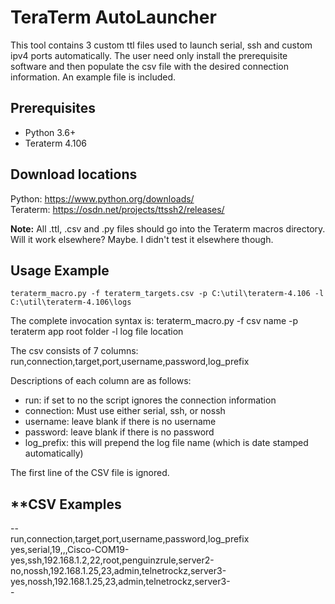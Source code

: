 TeraTerm AutoLauncher
========================

This tool contains 3 custom ttl files used to launch serial, ssh and custom ipv4 
ports automatically.  The user need only install the prerequisite software and 
then populate the csv file with the desired connection information.  An example 
file is included.

Prerequisites
-------------
* Python 3.6+
* Teraterm 4.106

Download locations
------------------
Python: https://www.python.org/downloads/  
Teraterm: https://osdn.net/projects/ttssh2/releases/  

**Note:**
All .ttl, .csv and .py files should go into the Teraterm macros directory.  Will it work elsewhere?  Maybe.  I didn't test it elsewhere though.

Usage Example
-------------
	teraterm_macro.py -f teraterm_targets.csv -p C:\util\teraterm-4.106 -l C:\util\teraterm-4.106\logs

The complete invocation syntax is:
	teraterm_macro.py -f csv name -p teraterm app root folder -l log file location  

The csv consists of 7 columns:  
run,connection,target,port,username,password,log_prefix  
  
Descriptions of each column are as follows:  
- run: if set to no the script ignores the connection information
- connection: Must use either serial, ssh, or nossh
- username: leave blank if there is no username
- password: leave blank if there is no password
- log_prefix: this will prepend the log file name (which is date stamped automatically)

The first line of the CSV file is ignored.

**CSV Examples
------------
-<csv>-  
run,connection,target,port,username,password,log_prefix  
yes,serial,19,,,Cisco-COM19-  
yes,ssh,192.168.1.2,22,root,penguinzrule,server2-  
no,nossh,192.168.1.25,23,admin,telnetrockz,server3-  
yes,nossh,192.168.1.25,23,admin,telnetrockz,server3-  
</csv>-  
